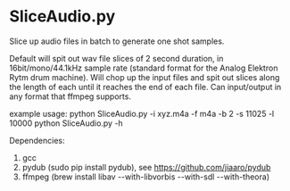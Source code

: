# SliceAudio.py
Slice up audio files in batch to generate one shot samples.  

Default will spit out wav file slices of 2 second duration, in 16bit/mono/44.1kHz sample rate (standard format for the
Analog Elektron Rytm drum machine).
Will chop up the input files and spit out slices along the length of each until it reaches the end of each file.
Can input/output in any format that ffmpeg supports.

example usage:
python SliceAudio.py -i xyz.m4a -f m4a -b 2 -s 11025 -l 10000
python SliceAudio.py -h

Dependencies:
1. gcc
2. pydub (sudo pip install pydub), see https://github.com/jiaaro/pydub
3. ffmpeg (brew install libav --with-libvorbis --with-sdl --with-theora)

